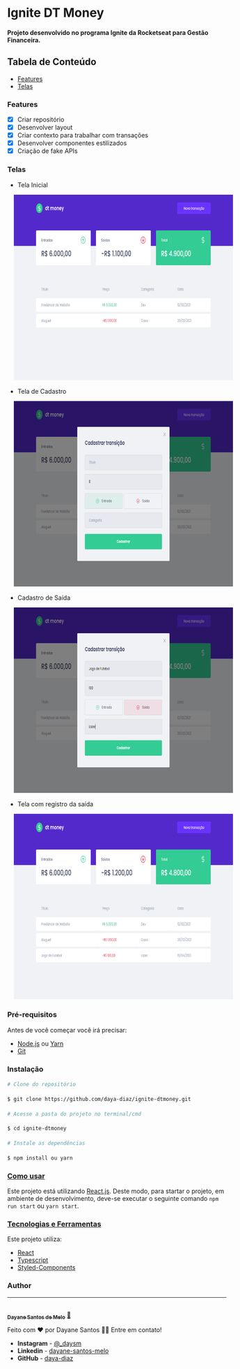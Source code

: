 # Ignite DT Money

#### Projeto desenvolvido no programa Ignite da Rocketseat para Gestão Financeira.

## Tabela de Conteúdo
- [Features](#features)
- [Telas](#telas)

### Features

- [x] Criar repositório
- [x] Desenvolver layout
- [x] Criar contexto para trabalhar com transações
- [x] Desenvolver componentes estilizados
- [x] Criação de fake APIs

### Telas

* Tela Inicial

<img style="margin: 0 15px !important" src="./github/images/img2.png" alt="Tela inicial web" height="425">

* Tela de Cadastro

<img style="margin: 0 15px !important" src="./github/images/img3.png" alt="Tela inicial web" height="425">

* Cadastro de Saída

<img style="margin: 0 15px !important" src="./github/images/img4.png" alt="Tela inicial web" height="425">

* Tela com registro da saída

<img style="margin: 0 15px !important" src="./github/images/img5.png" alt="Tela inicial web" height="425"> 

### Pré-requisitos

Antes de você começar você irá precisar:

- [Node.js](https://nodejs.org/pt-br/download/) ou [Yarn](https://yarnpkg.com/)
- [Git](https://git-scm.com/)

### Instalação

```bash
# Clone do repositório

$ git clone https://github.com/daya-diaz/ignite-dtmoney.git

# Acesse a pasta do projeto no terminal/cmd

$ cd ignite-dtmoney

# Instale as dependências

$ npm install ou yarn
```

### [Como usar](#como-usar)

Este projeto está utilizando [React.js](https://reactjs.org/). Deste modo, para startar o projeto, em ambiente de desenvolvimento, deve-se executar o seguinte comando `npm run start` ou `yarn start`.

### [Tecnologias e Ferramentas](#tecnologias-e-ferramentas)

Este projeto utiliza:

- [React](https://pt-br.reactjs.org/)
- [Typescript](https://www.typescriptlang.org/)
- [Styled-Components](https://styled-components.com/)

### Author
---

<a href="https://github.com/daya-diaz">
 <img  src="https://avatars.githubusercontent.com/u/56565748?v=4" width="100px;" alt="" style="border-radius: 50%;"/>
 <br />
 <sub><b>Dayane Santos de Melo</b></sub></a> <a href="https://github.com/daya-diaz" title="dayane's">🚀</a>

Feito com ❤ por Dayane Santos 👋🏽 Entre em contato!

* **Instagram** - [@_daysm](https://www.instagram.com/_daysm/)
* **Linkedin** -  [dayane-santos-melo](https://www.linkedin.com/in/dayane-santos-melo/)
* **GitHub** - [daya-diaz](https://github.com/daya-diaz)
